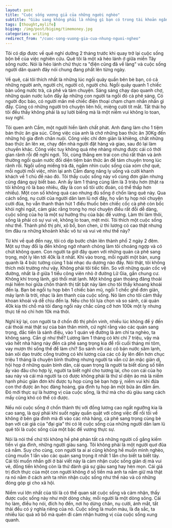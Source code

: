 ```yaml
---
layout: post
title: "Cuộc sống vương giả của những người nghèo"
subtitle: "Giàu sang không phải là những gì bạn có trong tài khoản ngân hàng mà là những điều bạn có trong tái tim!"
tags: [thought,mylife]
bigimg: /img/post/bigimg/timemoney.jpg
categories: writing
redirect_from: "/cuoc-song-vuong-gia-cua-nhung-nguoi-ngheo"
---
```


Tôi có dịp được về quê nghỉ dưỡng 2 tháng trước khi quay trở lại cuộc sống bộn bề của việc nghiên cứu. Quê tôi là một xã hẻo lánh ở giữa miền Tây sông nước. Nói là hẻo lánh chứ thực ra "điện cũng đã về làng" và cuộc sống người dân quanh đây nói chung đang phất lên từng ngày.

Về quê, cái tôi thích nhất là những lúc ngồi quây quần bên bè bạn, có cả những người anh, người chị, người cô, người chú. Ngồi quây quanh 1 chiếc bàn uống nước trà, cà phê và tám chuyện. Sáng sáng chạy dạo quanh chợ, những quán nước luôn đầy ắp những con người ta ngồi đó cà phê sáng. Có người đọc báo, có người mân mê chiếc điện thoại chạm chạm nhấn nhấn gì đấy. Cũng có những người trò chuyện liên hồi, miệng cười tít mắt. Tất thải họ tôi đều thấy không phải là sự lười biếng mà là một niềm vui không lo toan, suy nghĩ.

Tôi quen anh Cầm, một người hiền lành chất phát. Anh đang làm cho 1 tiệm bán thức ăn gia súc. Công việc của anh là chở những bao thức ăn 30Kg đến những hộ gia đình chăn nuôi. Công việc chỉ đơn giản là khiêng, chất những bao thức ăn lên xe, chạy đến nhà người đặt hàng và giao, sau đó lại làm chuyến khác. Công việc tuy không quá nhẹ nhàng nhưng được cái có thời gian rãnh rỗi để nghỉ ngơi. Tôi, cùng thằng em trai con chú rất thân và ảnh thường ngồi quán nước đối diện tiệm bán thức ăn để tám chuyện trong lúc rãnh rỗi. Ngồi uống miếng trà đá, ngắm nhìn cuộc sống của xóm chợ quê, mỗi người mỗi việc, nhìn lại anh Cầm đang nâng ly uống và cười khanh khách về 1 chủ đề nào đó. Tôi thấy cuộc sống này vô cùng đơn giản nhưng cũng đáng quý biết bao. Anh ấy làm 1 tháng cùng lắm là 3 triệu hơn (thật ra tôi không rõ là bao nhiêu, đây là con số tôi ước đoán, có thể thấp hơn nhiều). Một con số không quá cao nhưng đủ sống ở chốn làng quê này. Qua cách sống, nụ cười của người dân lam lũ nơi đây, họ vẫn tụ họp nói chuyện cười đùa, họ vẫn thanh thản hút 1 điếu thuốc bên chiếc cốc cà phê còn bốc khói nghi ngút, cảm giác rằng trong họ mọi chuyện điều rất đỗi dễ dàng, cuộc sống của họ là một sự hưởng thụ của bậc đế vương. Làm thì làm thôi, sống là phải có sự vui vẻ, không lo toan, mệt mỏi. Tôi thích một cuộc sống như thế. Thành phố thị phi, xô bồ, bon chen, ừ thì lương có cao thật nhưng tìm đâu ra những khoảnh khắc vô tư và vui vẻ như thế này?

Từ khi về quê đến nay, tôi có dịp bước chân lên thành phố 2 ngày 2 đêm. Một sự thay đổi lạ đến không ngờ nhanh chóng làm tôi choáng ngợp và có chút không quen. Con người ta giờ đây quen với những quán cà phê sang trọng, một ly lên tới 40k là ít nhất. Khi vào trong, mỗi người một bàn, xung quanh là 4 bức tường cùng 1 bài nhạc du dương nào đấy. Nói thật, tôi không thích môi trường như vậy. Không phải tôi tiếc tiền. So với những quán cốc vệ đường, nhất là ở giữa 1 tiểu công viên nhỏ ở đường Lữ Gia, gần chung cư. Không khí trong lành, gió thổi mát lạnh. Một không gian thoáng đãng thoải mái hiếm hoi giữa chốn thành thị tất bật này làm cho tôi thấy khoang khoái đến lạ. Bạn bè ngồi tụ họp bên 1 chiếc bàn mũ, ngồi 1 chếc ghế đơn giản, máy lạnh là trời, nhạc là âm thanh của cuộc sống. Nó làm cho tôi cảm thấy khoan khoái và dễ chịu đến lạ. Nếu cho tôi lựa chọn và so sánh, cái quán 40k kia thì chỗ mà tôi đang ngồi này chắc cũng cỡ hơn 100k một ly nhưng thực tế nó chỉ hơn 10k mà thôi.

Nghĩ kỹ lại, con người ta ở chốn đô thị phồn vinh, nhiều lúc không để ý đến cái thoải mái thật sự của bản thân mình, cứ nghĩ rằng vào các quán sang trọng, đắc tiền là sành điệu, vào 1 quán vệ đường là ám chỉ ta nghèo, ta không sang. Cần gì như thế? Lương làm 1 tháng có khi chỉ 7 triệu, vậy mà vào hết nhà hàng này đến cà phê sang trọng kia để rồi cuối tháng mì tôm, vay mượn thì sống thế để làm chi? So sánh với các cô bán nước sâm lạnh, bán xôi dạo trước cổng trường có khi lương của các cô ấy lên đến hơn chục triệu 1 tháng là chuyện bình thường nhưng người ta vẫn cứ ăn mặc giản dị, hội họp ở những quán bình dân, cái quan trọng là người ta biết dùng số tiền ấy vào đâu cho hợp lý, người ta biết nghĩ cho tương lai, cho con cái của họ sau này và cái mà người ta có được không phải là thứ sĩ diện ảo mà là niềm hạnh phúc giản đơn khi được tụ họp cùng bè bạn hợp ý, niềm vui khi đứa con thơ được ăn học đàng hoàng, gia đình tụ họp ăn một bửa ăn đầm ấm. Đó mới thực sự là hương vị của cuộc sống, là thứ mà cho dù giàu sang cách mấy cũng khó có thể có được.

Nếu nói cuộc sống ở chốn thành thị với đồng lương cao ngất ngưỡng kia là cao sang, là quý phái khi suốt ngày quần quật với công việc để rồi tối về không ở bên gia đình mà đi vào các nhà hàng, cà phê sang trọng cùng bè bạn với cái giá của "đại gia" thì có lẽ cuộc sống của những người dân lam lũ quê tôi là cuộc sống của một bậc đế vương thực sự.

Nói là nói thế chứ tôi không hề phê phán tất cả những người cố gắng kiếm tiền vì gia đình, những người giàu sang. Tôi không phải là một người quơ đũa cả nắm. Suy cho cùng, con người ta ai ai cũng không hề muốn mình nghèo, cũng muốn 1 lần vào các quán sang trọng ít nhất 1 lần cho biết ta biết tây. Cái tôi muốn nhắn gởi ở bài viết này là cảm nhận cuộc sống giản dị mà vui vẻ, đồng tiền không còn là thứ đánh giá sự giàu sang hay hèn mọn. Cái giá trị đích thực của một con người không ở số tiền mà anh ta nắm giữ mà thật ra nó nằm ở cách anh ta nhìn nhận cuộc sống như thế nào và có những đóng góp gì cho xã hội.

Niềm vui lớn nhất của tôi là có thể quan sát cuộc sống và cảm nhận, thấy được cuộc sống này như một dòng chảy, mỗi người là một dòng sông. Cái họ làm, điều họ nói, đích họ đến, nơi họ dừng chân, nụ cười, ánh mắt, tất thải đều có ý nghĩa riêng của nó. Cuộc sống là muôn màu, là đa sắc, ta nhiều lúc quá xô bồ mà quên đi cảm nhận hương vị của cuộc sống xung quanh.
